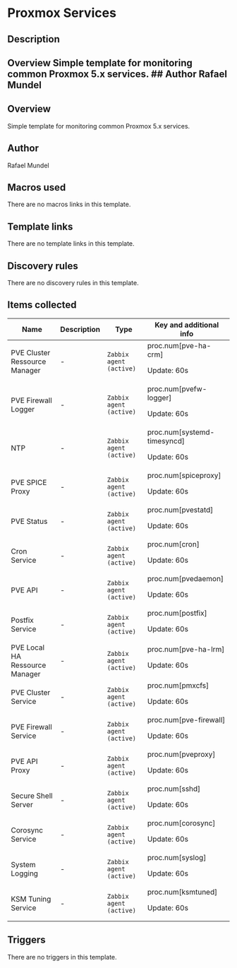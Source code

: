 # Proxmox Services

## Description

## Overview Simple template for monitoring common Proxmox 5.x services. ## Author Rafael Mundel 

## Overview

Simple template for monitoring common Proxmox 5.x services.



## Author

Rafael Mundel

## Macros used

There are no macros links in this template.

## Template links

There are no template links in this template.

## Discovery rules

There are no discovery rules in this template.

## Items collected

|Name|Description|Type|Key and additional info|
|----|-----------|----|----|
|PVE Cluster Ressource Manager|<p>-</p>|`Zabbix agent (active)`|proc.num[pve-ha-crm]<p>Update: 60s</p>|
|PVE Firewall Logger|<p>-</p>|`Zabbix agent (active)`|proc.num[pvefw-logger]<p>Update: 60s</p>|
|NTP|<p>-</p>|`Zabbix agent (active)`|proc.num[systemd-timesyncd]<p>Update: 60s</p>|
|PVE SPICE Proxy|<p>-</p>|`Zabbix agent (active)`|proc.num[spiceproxy]<p>Update: 60s</p>|
|PVE Status|<p>-</p>|`Zabbix agent (active)`|proc.num[pvestatd]<p>Update: 60s</p>|
|Cron Service|<p>-</p>|`Zabbix agent (active)`|proc.num[cron]<p>Update: 60s</p>|
|PVE API|<p>-</p>|`Zabbix agent (active)`|proc.num[pvedaemon]<p>Update: 60s</p>|
|Postfix Service|<p>-</p>|`Zabbix agent (active)`|proc.num[postfix]<p>Update: 60s</p>|
|PVE Local HA Ressource Manager|<p>-</p>|`Zabbix agent (active)`|proc.num[pve-ha-lrm]<p>Update: 60s</p>|
|PVE Cluster Service|<p>-</p>|`Zabbix agent (active)`|proc.num[pmxcfs]<p>Update: 60s</p>|
|PVE Firewall Service|<p>-</p>|`Zabbix agent (active)`|proc.num[pve-firewall]<p>Update: 60s</p>|
|PVE API Proxy|<p>-</p>|`Zabbix agent (active)`|proc.num[pveproxy]<p>Update: 60s</p>|
|Secure Shell Server|<p>-</p>|`Zabbix agent (active)`|proc.num[sshd]<p>Update: 60s</p>|
|Corosync Service|<p>-</p>|`Zabbix agent (active)`|proc.num[corosync]<p>Update: 60s</p>|
|System Logging|<p>-</p>|`Zabbix agent (active)`|proc.num[syslog]<p>Update: 60s</p>|
|KSM Tuning Service|<p>-</p>|`Zabbix agent (active)`|proc.num[ksmtuned]<p>Update: 60s</p>|
## Triggers

There are no triggers in this template.

